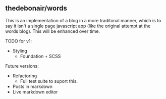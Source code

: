 ## thedebonair/words

This is an implementation of a blog in a more traditonal manner, which is to say it isn't a single page javascript app (like the original attempt at the words blog). This will be enhanced over time.

TODO for v1:
- Styling
  - Foundation + SCSS

Future versions:
- Refactoring
  - Full test suite to suport this.
- Posts in markdown
- Live markdown editor
